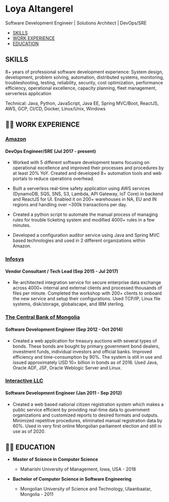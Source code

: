 # Loya Altangerel
Software Development Engineer | Solutions Architect | DevOps/SRE

* [SKILLS](#SKILLS)
* [WORK EXPERIENCE](#:man_technologist:-WORK-EXPERIENCE)
* [EDUCATION](#:man_student:-EDUCATION)

## SKILLS
8+ years of professional software development experience: System design, development, problem solving, automation, distributed systems, monitoring, troubleshooting, testing, reliability, security, cost optimization, performance efficiency, operational excellence, capacity planning, fleet management, serverless application

Technical: Java, Python, JavaScript, Java EE, Spring MVC/Boot, ReactJS, AWS, GCP, CI/CD, Docker, Linux/Unix, Windows

## :man_technologist: WORK EXPERIENCE

### [Amazon](https://www.amazon.com/)
#### DevOps Engineer/SRE (Jul 2017 - present)
- Worked with 5 different software development teams focusing on operational excellence and improved their processes and procedures by at least 20% YoY. Created and developed 8+ automation tools and web portals to reduce operations overhead.

- Built a serverless real-time safety application using AWS services (DynamoDB, SQS, SNS, S3, Lambda, API Gateway, IoT Core) in backend and ReactJS for UI. Enabled it on 200+ warehouses in NA, EU and IN regions and handling over ~300k transactions per day.

- Created a python script to automate the manual process of managing rules for trouble ticketing system and modified 4000+ rules in a few minutes.

- Developed a configuration auditor service using Java and Spring MVC based technologies and used in 2 different organizations within Amazon.

### [Infosys](https://www.infosys.com/)
#### Vendor Consultant / Tech Lead (Sep 2015 - Jul 2017)
- Re-architected integration service for secure enterprise data exchange across 4000+ internal and external clients and processed thousands of files per minute. Completed the workshop with 200+ clients to onboard the new service and setup their configurations. Used TCP/IP, Linux file systems, disk/storage, globalscape, and IBM sterling.

### [The Central Bank of Mongolia](https://www.mongolbank.mn/eng/default.aspx)
#### Software Development Engineer (Sep 2012 - Oct 2014)
- Created a web application for treasury auctions with several types of bonds. These bonds are bought by primary government bond dealers, investment funds, individual investors and official banks. Improved efficiency and time-consumption by 90%. The system is still in use and issued approximately USD 10+ billion in bonds as of 2016. Used Java, Oracle ADF, JSF, Oracle Weblogic Server and Linux.

### [Interactive LLC](http://www.interactive.mn/)
#### Software Development Engineer (Jan 2011 - Sep 2012)
- Created a web based national citizen registration system which makes a public service efficient by providing real-time data to government organizations and customized reports to desired formats and outputs. Minimized repetitive procedures, eliminated manual registration data by 60%. Used in very first online Mongolian parliament election and still in use as of 2020.
 
## :man_student: EDUCATION 

- **Master of Science in Computer Science**
  - Maharishi University of Management, Iowa, USA - 2018

- **Bachelor of Computer Science in Software Engineering**
  - Mongolian University of Science and Technology, Ulaanbaatar, Mongolia - 2011
